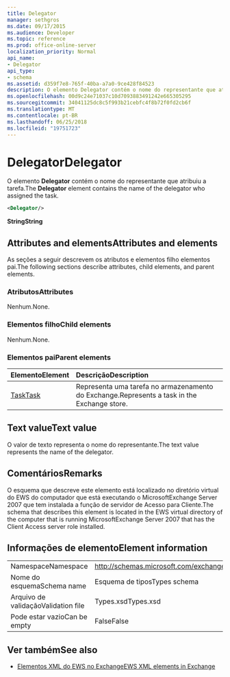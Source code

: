 ```yaml
---
title: Delegator
manager: sethgros
ms.date: 09/17/2015
ms.audience: Developer
ms.topic: reference
ms.prod: office-online-server
localization_priority: Normal
api_name:
- Delegator
api_type:
- schema
ms.assetid: d359f7e8-765f-40ba-a7a0-9ce428f84523
description: O elemento Delegator contém o nome do representante que atribuiu a tarefa.
ms.openlocfilehash: 00d9c24e71037c10d7093883491242e665305295
ms.sourcegitcommit: 34041125dc8c5f993b21cebfc4f8b72f0fd2cb6f
ms.translationtype: MT
ms.contentlocale: pt-BR
ms.lasthandoff: 06/25/2018
ms.locfileid: "19751723"
---
```

# <a name="delegator"></a><span data-ttu-id="0f0e7-103">Delegator</span><span class="sxs-lookup"><span data-stu-id="0f0e7-103">Delegator</span></span>

<span data-ttu-id="0f0e7-104">O elemento **Delegator** contém o nome do representante que atribuiu a tarefa.</span><span class="sxs-lookup"><span data-stu-id="0f0e7-104">The **Delegator** element contains the name of the delegator who assigned the task.</span></span> 
  
```xml
<Delegator/>
```

<span data-ttu-id="0f0e7-105">**String**</span><span class="sxs-lookup"><span data-stu-id="0f0e7-105">**String**</span></span>

## <a name="attributes-and-elements"></a><span data-ttu-id="0f0e7-106">Attributes and elements</span><span class="sxs-lookup"><span data-stu-id="0f0e7-106">Attributes and elements</span></span>

<span data-ttu-id="0f0e7-107">As seções a seguir descrevem os atributos e elementos filho elementos pai.</span><span class="sxs-lookup"><span data-stu-id="0f0e7-107">The following sections describe attributes, child elements, and parent elements.</span></span>
  
### <a name="attributes"></a><span data-ttu-id="0f0e7-108">Atributos</span><span class="sxs-lookup"><span data-stu-id="0f0e7-108">Attributes</span></span>

<span data-ttu-id="0f0e7-109">Nenhum.</span><span class="sxs-lookup"><span data-stu-id="0f0e7-109">None.</span></span>
  
### <a name="child-elements"></a><span data-ttu-id="0f0e7-110">Elementos filho</span><span class="sxs-lookup"><span data-stu-id="0f0e7-110">Child elements</span></span>

<span data-ttu-id="0f0e7-111">Nenhum.</span><span class="sxs-lookup"><span data-stu-id="0f0e7-111">None.</span></span>
  
### <a name="parent-elements"></a><span data-ttu-id="0f0e7-112">Elementos pai</span><span class="sxs-lookup"><span data-stu-id="0f0e7-112">Parent elements</span></span>

|<span data-ttu-id="0f0e7-113">**Elemento**</span><span class="sxs-lookup"><span data-stu-id="0f0e7-113">**Element**</span></span>|<span data-ttu-id="0f0e7-114">**Descrição**</span><span class="sxs-lookup"><span data-stu-id="0f0e7-114">**Description**</span></span>|
|:-----|:-----|
|[<span data-ttu-id="0f0e7-115">Task</span><span class="sxs-lookup"><span data-stu-id="0f0e7-115">Task</span></span>](task.md) <br/> |<span data-ttu-id="0f0e7-116">Representa uma tarefa no armazenamento do Exchange.</span><span class="sxs-lookup"><span data-stu-id="0f0e7-116">Represents a task in the Exchange store.</span></span>  <br/> |
   
## <a name="text-value"></a><span data-ttu-id="0f0e7-117">Text value</span><span class="sxs-lookup"><span data-stu-id="0f0e7-117">Text value</span></span>

<span data-ttu-id="0f0e7-118">O valor de texto representa o nome do representante.</span><span class="sxs-lookup"><span data-stu-id="0f0e7-118">The text value represents the name of the delegator.</span></span>
  
## <a name="remarks"></a><span data-ttu-id="0f0e7-119">Comentários</span><span class="sxs-lookup"><span data-stu-id="0f0e7-119">Remarks</span></span>

<span data-ttu-id="0f0e7-120">O esquema que descreve este elemento está localizado no diretório virtual do EWS do computador que está executando o MicrosoftExchange Server 2007 que tem instalada a função de servidor de Acesso para Cliente.</span><span class="sxs-lookup"><span data-stu-id="0f0e7-120">The schema that describes this element is located in the EWS virtual directory of the computer that is running MicrosoftExchange Server 2007 that has the Client Access server role installed.</span></span>
  
## <a name="element-information"></a><span data-ttu-id="0f0e7-121">Informações de elemento</span><span class="sxs-lookup"><span data-stu-id="0f0e7-121">Element information</span></span>

|||
|:-----|:-----|
|<span data-ttu-id="0f0e7-122">Namespace</span><span class="sxs-lookup"><span data-stu-id="0f0e7-122">Namespace</span></span>  <br/> |http://schemas.microsoft.com/exchange/services/2006/types  <br/> |
|<span data-ttu-id="0f0e7-123">Nome do esquema</span><span class="sxs-lookup"><span data-stu-id="0f0e7-123">Schema name</span></span>  <br/> |<span data-ttu-id="0f0e7-124">Esquema de tipos</span><span class="sxs-lookup"><span data-stu-id="0f0e7-124">Types schema</span></span>  <br/> |
|<span data-ttu-id="0f0e7-125">Arquivo de validação</span><span class="sxs-lookup"><span data-stu-id="0f0e7-125">Validation file</span></span>  <br/> |<span data-ttu-id="0f0e7-126">Types.xsd</span><span class="sxs-lookup"><span data-stu-id="0f0e7-126">Types.xsd</span></span>  <br/> |
|<span data-ttu-id="0f0e7-127">Pode estar vazio</span><span class="sxs-lookup"><span data-stu-id="0f0e7-127">Can be empty</span></span>  <br/> |<span data-ttu-id="0f0e7-128">False</span><span class="sxs-lookup"><span data-stu-id="0f0e7-128">False</span></span>  <br/> |
   
## <a name="see-also"></a><span data-ttu-id="0f0e7-129">Ver também</span><span class="sxs-lookup"><span data-stu-id="0f0e7-129">See also</span></span>

- [<span data-ttu-id="0f0e7-130">Elementos XML do EWS no Exchange</span><span class="sxs-lookup"><span data-stu-id="0f0e7-130">EWS XML elements in Exchange</span></span>](ews-xml-elements-in-exchange.md)


